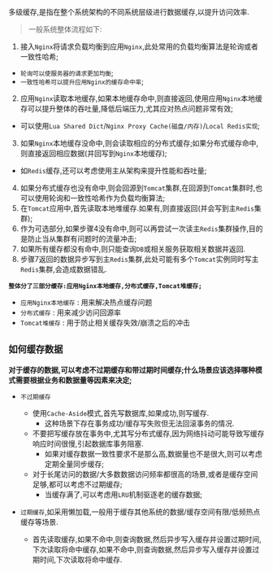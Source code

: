 多级缓存,是指在整个系统架构的不同系统层级进行数据缓存,以提升访问效率.

>一般系统整体流程如下:
1. 接入`Nginx`将请求负载均衡到应用`Nginx`,此处常用的负载均衡算法是轮询或者一致性哈希;
  + `轮询可以使服务器的请求更加均衡`;
  + `一致性哈希可以提升应用Nginx的缓存命中率`;
2. 应用`Nginx`读取本地缓存,如果本地缓存命中,则直接返回,使用应用`Nginx`本地缓存可以提升整体的吞吐量,降低后端压力,尤其应对热点问题非常有效;
  + 可以使用`Lua Shared Dict`/`Nginx Proxy Cache(磁盘/内存)`/`Local Redis实现`;
3. 如果`Nginx`本地缓存没命中,则会读取相应的分布式缓存;如果分布式缓存命中,则直接返回相应数据(并回写到`Nginx`本地缓存);
  + 如`Redis`缓存,还可以考虑使用主从架构来提升性能和吞吐量;
4. 如果分布式缓存也没有命中,则会回源到`Tomcat`集群,在回源到`Tomcat`集群时,也可以使用轮询和一致性哈希作为负载均衡算法;
5. 在`Tomcat`应用中,首先读取本地堆缓存.如果有,则直接返回(并会写到主`Redis`集群);
6. 作为可选部分,如果步骤4没有命中,则可以再尝试一次读主`Redis`集群操作,目的是防止当从集群有问题时的流量冲击;
7. 如果所有缓存都没有命中,则只能查询`DB`或相关服务获取相关数据并返回.
8. 步骤7返回的数据异步写到主`Redis`集群,此处可能有多个`Tomcat`实例同时写主`Redis`集群,会造成数据错乱.


**`整体分了三部分缓存:应用Nginx本地缓存,分布式缓存,Tomcat堆缓存;`**
+ `应用Nginx本地缓存` : 用来解决热点缓存问题
+ `分布式缓存` : 用来减少访问回源率
+ `Tomcat堆缓存` : 用于防止相关缓存失效/崩溃之后的冲击


## `如何缓存数据`

**对于缓存的数据,可以考虑不过期缓存和带过期时间缓存;什么场景应该选择哪种模式需要根据业务和数据量等因素来决定;**


+ `不过期缓存` 
  + 使用`Cache-Aside`模式,首先写数据库,如果成功,则写缓存.
    + 这种场景下存在事务成功/缓存写失败但无法回滚事务的情况.
  + 不要把写缓存放在事务中,尤其写分布式缓存,因为网络抖动可能导致写缓存响应时间很慢,引起数据库事务阻塞.
    + 如果对缓存数据一致性要求不是那么高,数据量也不是很大,则可以考虑定期全量同步缓存;
  + 对于长尾访问的数据/大多数数据访问频率都很高的场景,或者是缓存空间足够,都可以考虑不过期缓存;
    + 当缓存满了,可以考虑用`LRU`机制驱逐老的缓存数据;

+ `过期缓存`,如采用懒加载,一般用于缓存其他系统的数据/缓存空间有限/低频热点缓存等场景.
  + 首先读取缓存,如果不命中,则查询数据,然后异步写入缓存并设置过期时间,下次读取将命中缓存,如果不命中,则查询数据,然后异步写入缓存并设置过期时间,下次读取将命中缓存.


